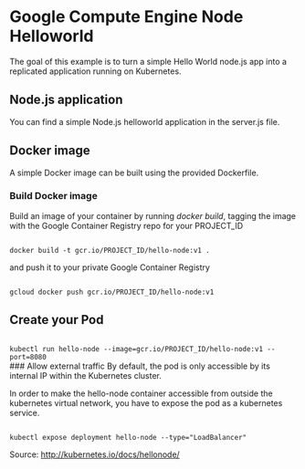 # Google Compute Engine Node Helloworld
The goal of this example is to turn a simple Hello World node.js app into a replicated application running on Kubernetes.

## Node.js application
You can find a simple Node.js helloworld application in the server.js file.

## Docker image
A simple Docker image can be built using the provided Dockerfile.
### Build Docker image
Build an image of your container by running *docker build*, tagging the image with the Google Container Registry repo for your PROJECT_ID

<code>
docker build -t gcr.io/PROJECT_ID/hello-node:v1 .
</code>

and push it to your private Google Container Registry

<code>
gcloud docker push gcr.io/PROJECT_ID/hello-node:v1
</code>

## Create your Pod
<code>
kubectl run hello-node --image=gcr.io/PROJECT_ID/hello-node:v1 --port=8080
</code>
### Allow external traffic
By default, the pod is only accessible by its internal IP within the Kubernetes cluster. 

In order to make the hello-node container accessible from outside the kubernetes virtual network, you have to expose the pod as a kubernetes service.

<code>
kubectl expose deployment hello-node --type="LoadBalancer"
</code>

Source: http://kubernetes.io/docs/hellonode/
